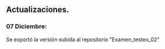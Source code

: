 ## Actualizaciones.

### 07 Diciembre:
Se exportó la versión subida al repositorio "Examen_testeo_02" 
